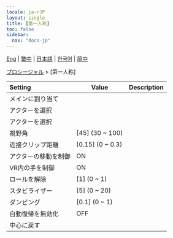 ```yaml
---
locale: ja-rJP
layout: single
title: [第一人称]
toc: false
sidebar:
  nav: "docs-jp"
---
```

[Eng](/dancexr/menu/2025.4/motion/first_person) | [繁中](/tw/dancexr/menu/2025.4/motion/first_person) | [日本語](/jp/dancexr/menu/2025.4/motion/first_person) | [한국어](/kr/dancexr/menu/2025.4/motion/first_person) | [简中](/zh/dancexr/menu/2025.4/motion/first_person)

[プロシージャル](../menu#プロシージャル) > [第一人称]



| Setting | Value | Description |
| :--- | --- | :--- |
| メインに割り当て || 
| アクターを選択 || 
| アクターを選択 |  |  |
| 視野角 | [45] (30 ~ 100) | 
| 近接クリップ距離 | [0.15] (0 ~ 0.3) | 
| アクターの移動を制御 | ON | 
| VR内の手を制御 | ON | 
| ロールを解除 | [1] (0 ~ 1) | 
| スタビライザー | [5] (0 ~ 20) | 
| ダンピング | [0.1] (0 ~ 1) | 
| 自動復帰を無効化 | OFF | 
| 中心に戻す || 

